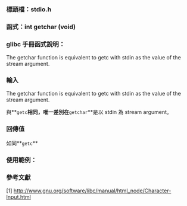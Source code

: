 ### 標頭檔：stdio.h

### 函式：int getchar (void)

### glibc 手冊函式說明：
The getchar function is equivalent to getc with stdin as the value of the stream argument.

### 輸入
The getchar function is equivalent to getc with stdin as the value of the stream argument.

與**`getc`**相同，唯一差別在**`getchar`**是以 stdin 為 stream argument。

### 回傳值
如同**`getc`**

### 使用範例：

### 參考文獻
[1] http://www.gnu.org/software/libc/manual/html_node/Character-Input.html

